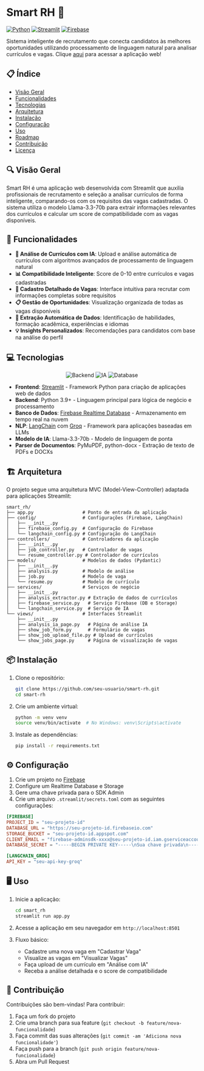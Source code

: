 # Smart RH 💼

[![Python](https://img.shields.io/badge/Python-3.9+-blue.svg)](https://www.python.org/)
[![Streamlit](https://img.shields.io/badge/Streamlit-1.39.0-FF4B4B.svg)](https://streamlit.io/)
[![Firebase](https://img.shields.io/badge/Firebase-Admin-yellow.svg)](https://firebase.google.com/)

Sistema inteligente de recrutamento que conecta candidatos às melhores oportunidades utilizando processamento de linguagem natural para analisar currículos e vagas. Clique [aqui](https://smart-rh.streamlit.app/) para acessar a aplicação web!

## 📋 Índice

- [Visão Geral](#-visão-geral)
- [Funcionalidades](#-funcionalidades)
- [Tecnologias](#-tecnologias)
- [Arquitetura](#-arquitetura)
- [Instalação](#-instalação)
- [Configuração](#-configuração)
- [Uso](#-uso)
- [Roadmap](#-roadmap)
- [Contribuição](#-contribuição)
- [Licença](#-licença)

## 🔍 Visão Geral

Smart RH é uma aplicação web desenvolvida com Streamlit que auxilia profissionais de recrutamento e seleção a analisar currículos de forma inteligente, comparando-os com os requisitos das vagas cadastradas. O sistema utiliza o modelo Llama-3.3-70b para extrair informações relevantes dos currículos e calcular um score de compatibilidade com as vagas disponíveis.

## 🚀 Funcionalidades

- **🧠 Análise de Currículos com IA**: Upload e análise automática de currículos com algoritmos avançados de processamento de linguagem natural
- **📊 Compatibilidade Inteligente**: Score de 0-10 entre currículos e vagas cadastradas
- **📝 Cadastro Detalhado de Vagas**: Interface intuitiva para recrutar com informações completas sobre requisitos
- **📋 Gestão de Oportunidades**: Visualização organizada de todas as vagas disponíveis
- **📄 Extração Automática de Dados**: Identificação de habilidades, formação acadêmica, experiências e idiomas
- **💡 Insights Personalizados**: Recomendações para candidatos com base na análise do perfil

## 💻 Tecnologias

<p align="center">
  <img src="https://img.shields.io/badge/Backend-Python%20|%20Streamlit-blue" alt="Backend"/>
  <img src="https://img.shields.io/badge/IA-LangChain%20|%20Llama--3.3--70b-green" alt="IA"/>
  <img src="https://img.shields.io/badge/Database-Firebase%20Realtime%20DB-yellow" alt="Database"/>
</p>

- **Frontend**: [Streamlit](https://streamlit.io/) - Framework Python para criação de aplicações web de dados
- **Backend**: Python 3.9+ - Linguagem principal para lógica de negócio e processamento
- **Banco de Dados**: [Firebase Realtime Database](https://firebase.google.com/) - Armazenamento em tempo real na nuvem
- **NLP**: [LangChain](https://python.langchain.com/) com [Groq](https://groq.com/) - Framework para aplicações baseadas em LLMs
- **Modelo de IA**: Llama-3.3-70b - Modelo de linguagem de ponta
- **Parser de Documentos**: PyMuPDF, python-docx - Extração de texto de PDFs e DOCXs


## 🏗️ Arquitetura

O projeto segue uma arquitetura MVC (Model-View-Controller) adaptada para aplicações Streamlit:

```
smart_rh/
├── app.py                  # Ponto de entrada da aplicação
├── config/                 # Configurações (Firebase, LangChain)
│   ├── __init__.py
│   ├── firebase_config.py  # Configuração do Firebase
│   └── langchain_config.py # Configuração do LangChain
├── controllers/            # Controladores da aplicação
│   ├── __init__.py
│   ├── job_controller.py   # Controlador de vagas
│   └── resume_controller.py # Controlador de currículos
├── models/                 # Modelos de dados (Pydantic)
│   ├── __init__.py
│   ├── analysis.py         # Modelo de análise
│   ├── job.py              # Modelo de vaga
│   └── resume.py           # Modelo de currículo
├── services/               # Serviços de negócio
│   ├── __init__.py
│   ├── analysis_extractor.py # Extração de dados de currículos
│   ├── firebase_service.py   # Serviço Firebase (DB e Storage)
│   └── langchain_service.py  # Serviço de IA
└── views/                  # Interfaces Streamlit
    ├── __init__.py
    ├── analysis_ia_page.py   # Página de análise IA
    ├── show_job_form.py      # Formulário de vagas
    ├── show_job_upload_file.py # Upload de currículos
    └── show_jobs_page.py     # Página de visualização de vagas
```

## 📦 Instalação

1. Clone o repositório:
   ```bash
   git clone https://github.com/seu-usuario/smart-rh.git
   cd smart-rh
   ```

2. Crie um ambiente virtual:
   ```bash
   python -m venv venv
   source venv/bin/activate  # No Windows: venv\Scripts\activate
   ```

3. Instale as dependências:
   ```bash
   pip install -r requirements.txt
   ```

## ⚙️ Configuração

1. Crie um projeto no [Firebase](https://console.firebase.google.com/)
2. Configure um Realtime Database e Storage
3. Gere uma chave privada para o SDK Admin
4. Crie um arquivo `.streamlit/secrets.toml` com as seguintes configurações:

```toml
[FIREBASE]
PROJECT_ID = "seu-projeto-id"
DATABASE_URL = "https://seu-projeto-id.firebaseio.com"
STORAGE_BUCKET = "seu-projeto-id.appspot.com"
CLIENT_EMAIL = "firebase-adminsdk-xxxx@seu-projeto-id.iam.gserviceaccount.com"
DATABASE_SECRET = "-----BEGIN PRIVATE KEY-----\nSua chave privada\n-----END PRIVATE KEY-----\n"

[LANGCHAIN_GROG]
API_KEY = "seu-api-key-groq"
```

## 🖥️ Uso

1. Inicie a aplicação:
   ```bash
   cd smart_rh
   streamlit run app.py
   ```

2. Acesse a aplicação em seu navegador em `http://localhost:8501`

3. Fluxo básico:
   - Cadastre uma nova vaga em "Cadastrar Vaga"
   - Visualize as vagas em "Visualizar Vagas"
   - Faça upload de um currículo em "Análise com IA"
   - Receba a análise detalhada e o score de compatibilidade

## 👥 Contribuição

Contribuições são bem-vindas! Para contribuir:

1. Faça um fork do projeto
2. Crie uma branch para sua feature (`git checkout -b feature/nova-funcionalidade`)
3. Faça commit das suas alterações (`git commit -am 'Adiciona nova funcionalidade'`)
4. Faça push para a branch (`git push origin feature/nova-funcionalidade`)
5. Abra um Pull Request
